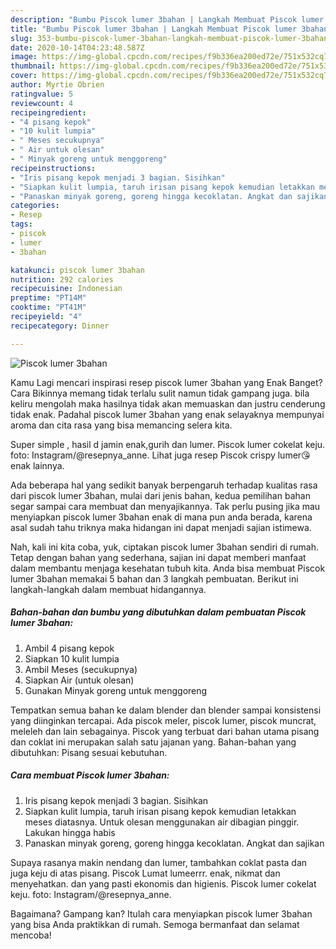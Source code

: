 ```yaml
---
description: "Bumbu Piscok lumer 3bahan | Langkah Membuat Piscok lumer 3bahan Yang Lezat Sekali"
title: "Bumbu Piscok lumer 3bahan | Langkah Membuat Piscok lumer 3bahan Yang Lezat Sekali"
slug: 353-bumbu-piscok-lumer-3bahan-langkah-membuat-piscok-lumer-3bahan-yang-lezat-sekali
date: 2020-10-14T04:23:48.587Z
image: https://img-global.cpcdn.com/recipes/f9b336ea200ed72e/751x532cq70/piscok-lumer-3bahan-foto-resep-utama.jpg
thumbnail: https://img-global.cpcdn.com/recipes/f9b336ea200ed72e/751x532cq70/piscok-lumer-3bahan-foto-resep-utama.jpg
cover: https://img-global.cpcdn.com/recipes/f9b336ea200ed72e/751x532cq70/piscok-lumer-3bahan-foto-resep-utama.jpg
author: Myrtie Obrien
ratingvalue: 5
reviewcount: 4
recipeingredient:
- "4 pisang kepok"
- "10 kulit lumpia"
- " Meses secukupnya"
- " Air untuk olesan"
- " Minyak goreng untuk menggoreng"
recipeinstructions:
- "Iris pisang kepok menjadi 3 bagian. Sisihkan"
- "Siapkan kulit lumpia, taruh irisan pisang kepok kemudian letakkan meses diatasnya. Untuk olesan menggunakan air dibagian pinggir. Lakukan hingga habis"
- "Panaskan minyak goreng, goreng hingga kecoklatan. Angkat dan sajikan"
categories:
- Resep
tags:
- piscok
- lumer
- 3bahan

katakunci: piscok lumer 3bahan 
nutrition: 292 calories
recipecuisine: Indonesian
preptime: "PT14M"
cooktime: "PT41M"
recipeyield: "4"
recipecategory: Dinner

---
```



![Piscok lumer 3bahan](https://img-global.cpcdn.com/recipes/f9b336ea200ed72e/751x532cq70/piscok-lumer-3bahan-foto-resep-utama.jpg)

Kamu Lagi mencari inspirasi resep piscok lumer 3bahan yang Enak Banget? Cara Bikinnya memang tidak terlalu sulit namun tidak gampang juga. bila keliru mengolah maka hasilnya tidak akan memuaskan dan justru cenderung tidak enak. Padahal piscok lumer 3bahan yang enak selayaknya mempunyai aroma dan cita rasa yang bisa memancing selera kita.

Super simple , hasil d jamin enak,gurih dan lumer. Piscok lumer cokelat keju. foto: Instagram/@resepnya_anne. Lihat juga resep Piscok crispy lumer😘 enak lainnya.

Ada beberapa hal yang sedikit banyak berpengaruh terhadap kualitas rasa dari piscok lumer 3bahan, mulai dari jenis bahan, kedua pemilihan bahan segar sampai cara membuat dan menyajikannya. Tak perlu pusing jika mau menyiapkan piscok lumer 3bahan enak di mana pun anda berada, karena asal sudah tahu triknya maka hidangan ini dapat menjadi sajian istimewa.


Nah, kali ini kita coba, yuk, ciptakan piscok lumer 3bahan sendiri di rumah. Tetap dengan bahan yang sederhana, sajian ini dapat memberi manfaat dalam membantu menjaga kesehatan tubuh kita. Anda bisa membuat Piscok lumer 3bahan memakai 5 bahan dan 3 langkah pembuatan. Berikut ini langkah-langkah dalam membuat hidangannya.

<!--inarticleads1-->

##### Bahan-bahan dan bumbu yang dibutuhkan dalam pembuatan Piscok lumer 3bahan:

1. Ambil 4 pisang kepok
1. Siapkan 10 kulit lumpia
1. Ambil  Meses (secukupnya)
1. Siapkan  Air (untuk olesan)
1. Gunakan  Minyak goreng untuk menggoreng


Tempatkan semua bahan ke dalam blender dan blender sampai konsistensi yang diinginkan tercapai. Ada piscok meler, piscok lumer, piscok muncrat, meleleh dan lain sebagainya. Piscok yang terbuat dari bahan utama pisang dan coklat ini merupakan salah satu jajanan yang. Bahan-bahan yang dibutuhkan: Pisang sesuai kebutuhan. 

<!--inarticleads2-->

##### Cara membuat Piscok lumer 3bahan:

1. Iris pisang kepok menjadi 3 bagian. Sisihkan
1. Siapkan kulit lumpia, taruh irisan pisang kepok kemudian letakkan meses diatasnya. Untuk olesan menggunakan air dibagian pinggir. Lakukan hingga habis
1. Panaskan minyak goreng, goreng hingga kecoklatan. Angkat dan sajikan


Supaya rasanya makin nendang dan lumer, tambahkan coklat pasta dan juga keju di atas pisang. Piscok Lumat lumeerrr. enak, nikmat dan menyehatkan. dan yang pasti ekonomis dan higienis. Piscok lumer cokelat keju. foto: Instagram/@resepnya_anne. 

Bagaimana? Gampang kan? Itulah cara menyiapkan piscok lumer 3bahan yang bisa Anda praktikkan di rumah. Semoga bermanfaat dan selamat mencoba!
